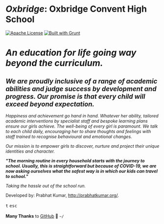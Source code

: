 # _Oxbridge_: Oxbridge Convent High School
[![Apache License](https://img.shields.io/badge/license-Apache-blue.svg)](https://github.com/prabhatoxbridge/oxbridge/blob/master/LICENSE) [![Built with Grunt](https://cdn.gruntjs.com/builtwith.svg)](http://gruntjs.com/)

# _An education for life going way beyond the curriculum._
## _We are proudly inclusive of a range of academic abilities and judge success by development and progress. Our promise is that every child will exceed beyond expectation._

_Happiness and achievement go hand in hand. Whatever her ability, tailored academic interventions by specialist staff and bespoke learning plans ensure our girls achieve. The well-being of every girl is paramount. We talk to each child daily, encouraging her to share thoughts and feelings with staff trained to recognise behavioural and emotional changes._

_Our mission is to empower girls to discover, nurture and project their unique identities and character._

**_"The morning routine in every household starts with the journey to school. Usually, this is straightforward but because of COVID-19, we are now asking ourselves what the safest way is in which our kids can travel to school."_**

_Taking the hassle out of the school run._

Developed by: Prabhat Kumar, http://prabhatkumar.org/.
<br/><br/><kbd>t</kbd>&nbsp;<kbd>esc</kbd><br/><br/>
<b>Many Thanks</b> to [GitHub](https://github.com/) 💋 `~/`
